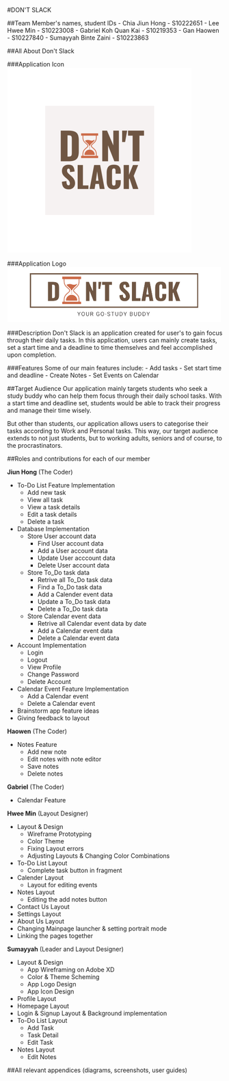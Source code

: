#DON'T SLACK

##Team Member's names, student IDs
    - Chia Jiun Hong - S10222651
    - Lee Hwee Min - S10223008
    - Gabriel Koh Quan Kai - S10219353
    - Gan Haowen - S10227840
    - Sumayyah Binte Zaini - S10223863

##All About Don't Slack

###Application Icon
![app_icon](app/src/main/res/mipmap-xxxhdpi/ic_launcher_foreground.png)

###Application Logo
![app_icon](app/src/main/res/drawable/dont_slcak8.png)

###Description
Don't Slack is an application created for user's to gain focus through their daily tasks.
In this application, users can mainly create tasks, set a start time and a deadline to time themselves and feel 
accomplished upon completion. 

###Features
Some of our main features include:
    - Add tasks
    - Set start time and deadline
    - Create Notes
    - Set Events on Calendar

##Target Audience
Our application mainly targets students who seek a study buddy who can help them focus
through their daily school tasks. With a start time and deadline set, students would be able 
to track their progress and manage their time wisely. 

But other than students, our application allows users to categorise their tasks according
to Work and Personal tasks. This way, our target audience extends to not just students, but to working adults, 
seniors and of course, to the procrastinators. 

##Roles and contributions for each of our member

**Jiun Hong** (The Coder)
- To-Do List Feature Implementation
    - Add new task
    - View all task
    - View a task details
    - Edit a task details
    - Delete a task
- Database Implementation
    - Store User account data
        - Find User account data
        - Add a User account data
        - Update User acccount data
        - Delete User account data
    - Store To_Do task data
        - Retrive all To_Do task data
        - Find a To_Do task data
        - Add a Calender event data
        - Update a To_Do task data
        - Delete a To_Do task data
    - Store Calendar event data
        - Retrive all Calendar event data by date
        - Add a Calendar event data
        - Delete a Calendar event data
- Account Implementation
    - Login
    - Logout
    - View Profile
    - Change Password
    - Delete Account
- Calendar Event Feature Implementation
    - Add a Calendar event
    - Delete a Calendar event 
- Brainstorm app feature ideas
- Giving feedback to layout

**Haowen** (The Coder)
- Notes Feature
  - Add new note
  - Edit notes with note editor
  - Save notes
  - Delete notes

**Gabriel** (The Coder)
- Calendar Feature

**Hwee Min** (Layout Designer)
- Layout & Design
    - Wireframe Prototyping
    - Color Theme
    - Fixing Layout errors
    - Adjusting Layouts & Changing Color Combinations
- To-Do List Layout
    - Complete task button in fragment
- Calender Layout
    - Layout for editing events
- Notes Layout
    - Editing the add notes button
- Contact Us Layout
- Settings Layout
- About Us Layout
- Changing Mainpage launcher & setting portrait mode
- Linking the pages together

**Sumayyah** (Leader and Layout Designer)
- Layout & Design 
    - App Wireframing on Adobe XD
    - Color & Theme Scheming
    - App Logo Design
    - App Icon Design
- Profile Layout
- Homepage Layout
- Login & Signup Layout & Background implementation
- To-Do List Layout
   - Add Task
   - Task Detail
   - Edit Task 
- Notes Layout
    - Edit Notes

##All relevant appendices (diagrams, screenshots, user guides)
